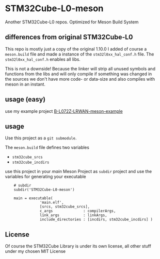 # STM32Cube-L0-meson
Another STM32Cube-L0 repos. Optimized for Meson Build System

## differences from original STM32Cube-L0
This repo is mostly just a copy of the original 1.10.0
I added of course a `meson.build` file and made a instance of the `stm32l0xx_hal_conf.h` file.
The `stm32l0xx_hal_conf.h` enables all libs.

This is not a downside! Because the linker will strip all unused symbols and functions from the libs and will only compile if something was changed in the sources we don't have more code- or data-size and also compiles with meson in an instant.

## usage (easy)
use my example project
[B-L072Z-LRWAN-meson-example](https://github.com/hwengineer/B-L072Z-LRWAN-meson-example)

## usage
Use this project as a `git submodule`.

The `meson.build` file defines two variables

-   `stm32cube_srcs`
-   `stm32cube_incdirs`

use this project in your *main* Meson Project as `subdir` project
and use the variables for generating your executable

        # subdir
        subdir('STM32Cube-L0-meson')

        main = executable(
                    'main.elf',
                    [srcs, stm32cube_srcs],
                    c_args              : compilerArgs,
                    link_args           : linkArgs,
                    include_directories : [incdirs, stm32cube_incdirs] )

## License
Of course the STM32Cube Library is under its own license, all other stuff under my chosen MIT License
